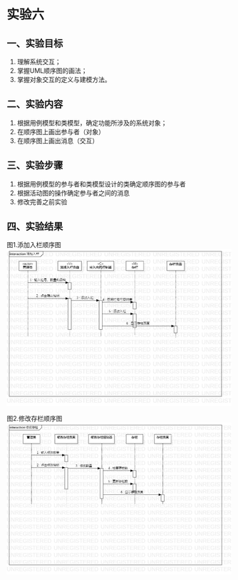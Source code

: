 # 实验六

## 一、实验目标

1. 理解系统交互；
2. 掌握UML顺序图的画法；
3. 掌握对象交互的定义与建模方法。

## 二、实验内容

1. 根据用例模型和类模型，确定功能所涉及的系统对象；
2. 在顺序图上画出参与者（对象）  
3. 在顺序图上画出消息（交互）  

## 三、实验步骤

1. 根据用例模型的参与者和类模型设计的类确定顺序图的参与者  
2. 根据活动图的操作确定参与者之间的消息  
3. 修改完善之前实验

## 四、实验结果

图1.添加入栏顺序图
![SequenceDiagram2](./S2.jpg)  
  
图2.修改存栏顺序图
![SequenceDiagram2](./S1.jpg)

